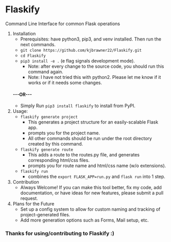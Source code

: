 # Flaskify
Command Line Interface for common Flask operations

1. Installation
	- Prerequisites: have python3, pip3, and venv installed. Then run the next commands.
	- `git clone https://github.com/kjbrawner22/Flaskify.git`
	- `cd Flaskify`
	- `pip3 install -e .` (e flag signals development mode).
		- Note: after every change to the source code, you should run this command again.
		- Note: I have not tried this with python2. Please let me know if it works or if it needs some changes.
	#### ---OR---
	- Simply Run `pip3 install flaskify` to install from PyPI.
2. Usage:
	- `flaskify generate project`
		- This generates a project structure for an easily-scalable Flask app.
		- prompts you for the project name.
		- All other commands should be run under the root directory created by this command.
	- `flaskify generate route`
		- This adds a route to the routes.py file, and generates corresponding html/css files.
		- prompts you for route name and html/css name (w/o extensions).
	- `flaskify run`
		- combines the `export FLASK_APP=run.py` and `flask run` into 1 step.
3. Contribution
	- Always Welcome! If you can make this tool better, fix my code, add documentation, or have ideas for new features, please submit a pull request.
4. Plans for the Future
	- Set up a config system to allow for custom naming and tracking of project-generated files.
	- Add more generation options such as Forms, Mail setup, etc.

### Thanks for using/contributing to Flaskify :)
